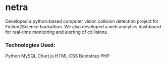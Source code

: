 # netra

Developed a python-based computer vision collision detection project for Fiction2Science hackathon. We also developed a web analytics dashboard for real-time monitoring and alerting of collisions.

### Technologies Used:

Python
MySQL
Chart.js
HTML
CSS
Bootstrap
PHP
